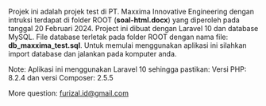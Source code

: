 Projek ini adalah projek test di PT. Maxxima Innovative Engineering dengan intruksi terdapat di folder ROOT (<b>soal-html.docx</b>) yang diperoleh pada tanggal 20 Februari 2024. Project ini dibuat dengan Laravel 10 dan database MySQL. File database terletak pada folder ROOT dengan nama file: <b>db_maxxima_test.sql</b>.
Untuk memulai menggunakan aplikasi ini silahkan import database dan jalankan pada komputer anda.

Note: Aplikasi ini menggunakan Laravel 10 sehingga pastikan:
Versi PHP: 8.2.4 dan versi Composer: 2.5.5

More question: furizal.id@gmail.com
